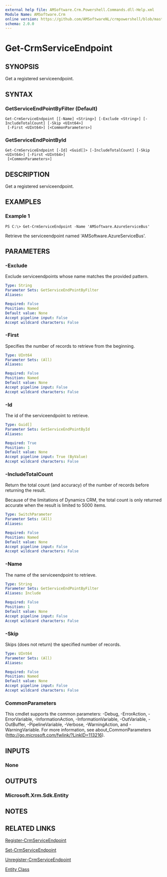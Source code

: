 ```yaml
---
external help file: AMSoftware.Crm.Powershell.Commands.dll-Help.xml
Module Name: AMSoftware.Crm
online version: https://github.com/AMSoftwareNL/crmpowershell/blob/master/docs/Get-CrmServiceEndpoint.md
schema: 2.0.0
---
```


# Get-CrmServiceEndpoint

## SYNOPSIS
Get a registered serviceendpoint.

## SYNTAX

### GetServiceEndPointByFilter (Default)
```
Get-CrmServiceEndpoint [[-Name] <String>] [-Exclude <String>] [-IncludeTotalCount] [-Skip <UInt64>]
 [-First <UInt64>] [<CommonParameters>]
```

### GetServiceEndPointById
```
Get-CrmServiceEndpoint [-Id] <Guid[]> [-IncludeTotalCount] [-Skip <UInt64>] [-First <UInt64>]
 [<CommonParameters>]
```

## DESCRIPTION
Get a registered serviceendpoint.

## EXAMPLES

### Example 1
```
PS C:\> Get-CrmServiceEndpoint -Name 'AMSoftware.AzureServiceBus'
```

Retrieve the serviceendpoint named 'AMSoftware.AzureServiceBus'.

## PARAMETERS

### -Exclude
Exclude serviceendpoints whose name matches the provided pattern.

```yaml
Type: String
Parameter Sets: GetServiceEndPointByFilter
Aliases:

Required: False
Position: Named
Default value: None
Accept pipeline input: False
Accept wildcard characters: False
```

### -First
Specifies the number of records to retrieve from the beginning.

```yaml
Type: UInt64
Parameter Sets: (All)
Aliases:

Required: False
Position: Named
Default value: None
Accept pipeline input: False
Accept wildcard characters: False
```

### -Id
The id of the serviceendpoint to retrieve.

```yaml
Type: Guid[]
Parameter Sets: GetServiceEndPointById
Aliases:

Required: True
Position: 1
Default value: None
Accept pipeline input: True (ByValue)
Accept wildcard characters: False
```

### -IncludeTotalCount
Return the total count (and accuracy) of the number of records before returning the result.

Because of the limitations of Dynamics CRM, the total count is only returned accurate when the result is limited to 5000 items.

```yaml
Type: SwitchParameter
Parameter Sets: (All)
Aliases:

Required: False
Position: Named
Default value: None
Accept pipeline input: False
Accept wildcard characters: False
```

### -Name
The name of the serviceendpoint to retrieve.

```yaml
Type: String
Parameter Sets: GetServiceEndPointByFilter
Aliases: Include

Required: False
Position: 1
Default value: None
Accept pipeline input: False
Accept wildcard characters: False
```

### -Skip
Skips (does not return) the specified number of records.

```yaml
Type: UInt64
Parameter Sets: (All)
Aliases:

Required: False
Position: Named
Default value: None
Accept pipeline input: False
Accept wildcard characters: False
```

### CommonParameters
This cmdlet supports the common parameters: -Debug, -ErrorAction, -ErrorVariable, -InformationAction, -InformationVariable, -OutVariable, -OutBuffer, -PipelineVariable, -Verbose, -WarningAction, and -WarningVariable. For more information, see about_CommonParameters (http://go.microsoft.com/fwlink/?LinkID=113216).

## INPUTS

### None
## OUTPUTS

### Microsoft.Xrm.Sdk.Entity
## NOTES

## RELATED LINKS

[Register-CrmServiceEndpoint](Register-CrmServiceEndpoint.md)

[Set-CrmServiceEndpoint](Set-CrmServiceEndpoint.md)

[Unregister-CrmServiceEndpoint](Unregister-CrmServiceEndpoint.md)

[Entity Class](https://msdn.microsoft.com/library/microsoft.xrm.sdk.entity.aspx)
